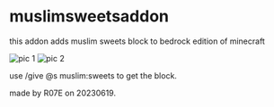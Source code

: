 # muslimsweetsaddon
this addon adds muslim sweets block to bedrock edition of minecraft

![pic 1](https://github.com/R07E/muslimsweetsaddon/blob/main/Minecraft%2019-Jun-23%2011_17_25%20AM.png)
![pic 2](https://github.com/R07E/muslimsweetsaddon/blob/main/Minecraft%2019-Jun-23%2011_45_30%20AM.png)

use /give @s muslim:sweets to get the block.

made by R07E on 20230619. 
